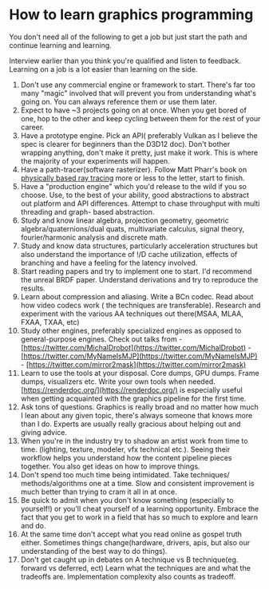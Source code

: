 # How to learn graphics programming

You don't need all of the following to get a job but just start the path and continue learning and learning.

Interview earlier than you think you're qualified and listen to feedback. Learning on a job is a lot easier than learning on the side. 

1. Don't use any commercial engine or framework to start. There's far too many "magic" involved that will prevent you from understanding what's going on. You can always reference them or use them later. 
2. Expect to have ~3 projects going on at once. When you get bored of one, hop to the other and keep cycling between them for the rest of your career. 
3. Have a prototype engine. Pick an API\( preferably Vulkan as I believe the spec is clearer for beginners than the D3D12 doc\). Don't bother wrapping anything, don't make it pretty, just make it work. This is where the majority of your experiments will happen. 
4. Have a path-tracer\(software rasterizer\). Follow Matt Pharr's book on [physically based ray tracing](https://www.amazon.com/Physically-Based-Rendering-Theory-Implementation/dp/0128006455) more or less to the letter, start to finish. 
5. Have a "production engine" which you'd release to the wild if you so choose. Use, to the best of your ability, good abstractions to abstract out platform and API differences. Attempt to chase throughput with multi threading and graph- based abstraction. 
6. Study and know linear algebra, projection geometry, geometric algebra/quaternions/dual quats, multivariate calculus, signal theory, fourier/harmonic analysis and discrete math.
7. Study and know data structures, particularly acceleration structures but also understand the importance of !/D cache utilization, effects of branching and have a feeling for the latency involved. 
8. Start reading papers and try to implement one to start. I'd recommend the unreal BRDF paper. Understand derivations and try to reproduce the results. 
9. Learn about compression and aliasing. Write a BCn codec. Read about how video codecs work \( the techniques are transferable\). Research and experiment with the various AA techniques out there\(MSAA, MLAA, FXAA, TXAA, etc\)
10. Study other engines, preferably specialized engines as opposed to general-purpose engines. Check out talks from  - [https://twitter.com/MichalDrobot](https://twitter.com/MichalDrobot) - [https://twitter.com/MyNameIsMJP](https://twitter.com/MyNameIsMJP) - [https://twitter.com/mirror2mask](https://twitter.com/mirror2mask)
11. Learn to use the tools at your disposal. Core dumps, GPU dumps. Frame dumps, visualizers etc. Write your own tools when needed. [https://renderdoc.org/](https://renderdoc.org/) is especially useful when getting acquainted with the graphics pipeline for the first time. 
12. Ask tons of questions. Graphics is really broad and no matter how much I lean about any given topic, there's always someone that knows more than I do. Experts are usually really gracious about helping out and giving advice.
13. When you're in the industry try to shadow an artist work from time to time. \(lighting, texture, modeler, vfx technical etc.\). Seeing their workflow helps you understand how the content pipeline pieces together. You also get ideas on how to improve things. 
14. Don't spend too much time being intimidated. Take techniques/ methods/algorithms one at a time. Slow and consistent improvement is much better than trying to cram it all in at once.
15. Be quick to admit when you don't know something \(especially to yourself!\) or you'll cheat yourself of a learning opportunity. Embrace the fact that you get to work in a field that has so much to explore and learn and do. 
16. At the same time don't accept what you read online as gospel truth either. Sometimes things change\(hardware, drivers, apis, but also our understanding of the best way to do things\).
17. Don't get caught up in debates on A technique vs B technique\(eg. forward vs deferred, ect\) Learn what the techniques are and what the tradeoffs are. Implementation complexity also counts as tradeoff. 





